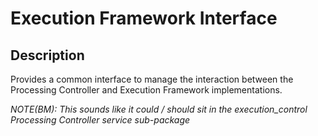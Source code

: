 # Execution Framework Interface

## Description

Provides a common interface to manage the interaction between the Processing
Controller and Execution Framework implementations.

*NOTE(BM): This sounds like it could / should sit in the 
execution_control Processing Controller service sub-package*

